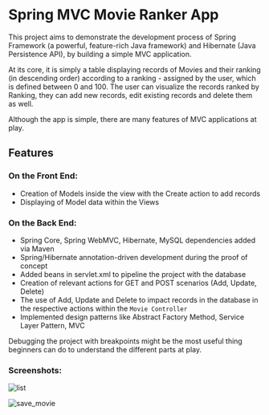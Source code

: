 # Spring MVC Movie Ranker App
This project aims to demonstrate the development process of Spring Framework (a powerful, feature-rich Java framework) and Hibernate (Java Persistence API), by building a simple MVC application.

At its core, it is simply a table displaying records of Movies and their ranking (in descending order) according to a ranking - assigned by the user, which is defined between 0 and 100. The user can visualize the records ranked by Ranking, they can add new records, edit existing records and delete them as well.

Although the app is simple, there are many features of MVC applications at play.

## Features
### On the Front End:
* Creation of Models inside the view with the Create action to add records
* Displaying of Model data within the Views

### On the Back End:
* Spring Core, Spring WebMVC, Hibernate, MySQL dependencies added via Maven
* Spring/Hibernate annotation-driven development during the proof of concept
* Added beans in servlet.xml to pipeline the project with the database
* Creation of relevant actions for GET and POST scenarios (Add, Update, Delete)
* The use of Add, Update and Delete to impact records in the database in the respective actions within the `Movie Controller`
* Implemented design patterns like Abstract Factory Method, Service Layer Pattern, MVC

Debugging the project with breakpoints might be the most useful thing beginners can do to understand the different parts at play.

### Screenshots:
![list](https://user-images.githubusercontent.com/123747958/219455927-3f8ccf2c-b9d0-4fc7-ae18-d34b17c381b3.png)

![save_movie](https://user-images.githubusercontent.com/123747958/219456015-4d6ea43b-13c7-4753-9297-42f5dfbcc865.png)
